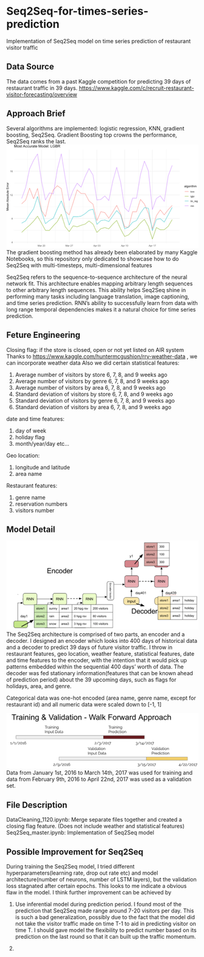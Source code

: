 # Seq2Seq-for-times-series-prediction
Implementation of Seq2Seq model on time series prediction of restaurant visitor traffic
## Data Source
The data comes from a past Kaggle competition for predicting 39 days of restaurant traffic in 39 days.
https://www.kaggle.com/c/recruit-restaurant-visitor-forecasting/overview

## Approach Brief
Several algorithms are implemented: logistic regression,  KNN, gradient boosting, Seq2Seq. Gradient Boosting top crowns the performance, Seq2Seq ranks the last.
![Model Performance Comparison](https://github.com/Jiejanet/Seq2Seq-for-times-series-prediction/blob/master/Model%20Performance.png)
The gradient boosting method has already been elaborated by many Kaggle Notebooks, so this repository only dedicated to showcase how to do Seq2Seq with multi-timesteps, multi-dimensional features 

Seq2Seq refers to the sequence-to-sequence architecture of the neural network fit. This architecture enables mapping arbitrary length sequences to other arbitrary length sequences. This ability helps Seq2Seq shine in performing many tasks including language translation, image captioning, and time series prediction. RNN’s ability to successfully learn from data with long range temporal dependencies makes it a natural choice for time series prediction. 

## Feture Engineering
Closing flag: if the store is closed, open or not yet listed on AIR system
Thanks to https://www.kaggle.com/huntermcgushion/rrv-weather-data , we can incorporate weather data
Also we did certain statistical features:
1. Average number of visitors by store 6, 7, 8, and 9 weeks ago
2. Average number of visitors by genre 6, 7, 8, and 9 weeks ago
3. Average number of visitors by area 6, 7, 8, and 9 weeks ago
4. Standard deviation of visitors by store 6, 7, 8, and 9 weeks ago
5. Standard deviation of visitors by genre 6, 7, 8, and 9 weeks ago
6. Standard deviation of visitors by area 6, 7, 8, and 9 weeks ago

date and time features:
1. day of week
2. holiday flag
3. month/year/day
etc...

Geo location:
1. longitude and latitude
2. area name

Restaurant features:
1. genre name
2. reservation numbers
3. visitors number

## Model Detail
![Model Structure](https://github.com/Jiejanet/Seq2Seq-for-times-series-prediction/blob/master/Model%20Structure.png)
The Seq2Seq architecture is comprised of two parts, an encoder and a decoder. I designed an encoder which looks into 400 days of historical data and a decoder to predict 39 days of future visitor traffic. I throw in restaurant features, geo location, weather feature, statistical features, date and time features to the encoder, with the intention that it would pick up patterns embedded within the sequential 400 days’ worth of data. The decoder was fed stationary information(features that can be known ahead of prediction period) about the 39 upcoming days, such as flags for holidays, area, and genre.

Categorical data was one-hot encoded (area name, genre name, except for restaurant id) and all numeric data were scaled down to [-1, 1] 

![Train and Validation Split](https://github.com/Jiejanet/Seq2Seq-for-times-series-prediction/blob/master/Train%20and%20validation%20split.png)
Data from January 1st, 2016 to March 14th, 2017 was used for training and data from February 9th, 2016 to April 22nd, 2017 was used as a validation set.

## File Description
DataCleaning_1120.ipynb: Merge separate files together and created a closing flag feature. (Does not include weather and statistical features)
Seq2Seq_master.ipynb: Implementation of Seq2Seq model


## Possible Improvement for Seq2Seq
During training the Seq2Seq model, I tried different hyperparameters(learning rate, drop out rate etc) and model architecture(number of neurons, number of LSTM layers), but the validation loss stagnated after certain epochs. This looks to me indicate a obvious flaw in the model. I think further improvement can be achieved by 

1. Use inferential model during prediction period.
I found most of the prediction that Seq2Seq made range around 7-20 visitors per day. This is such a bad generalization, possibly due to the fact that the model did not take the visitor traffic made on time T-1 to aid in predicting visitor on time T. I should gave model the flexibility to predict number based on its prediction on the last round so that it can built up the traffic momentum.

2. 

